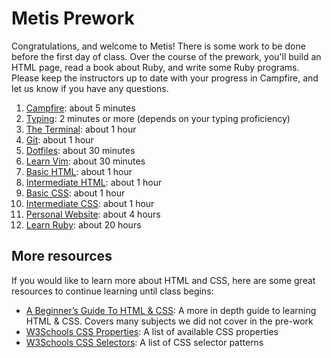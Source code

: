 # Metis Prework

Congratulations, and welcome to Metis! There is some work to be done before the
first day of class. Over the course of the prework, you'll build an HTML page,
read a book about Ruby, and write some Ruby programs. Please keep the
instructors up to date with your progress in Campfire, and let us know if you
have any questions.

1. [Campfire](campfire.md): about 5 minutes
1. [Typing](typing.md): 2 minutes or more (depends on your typing proficiency)
1. [The Terminal](the_terminal.md): about 1 hour
1. [Git](git.md): about 1 hour
1. [Dotfiles](dotfiles.md): about 30 minutes
1. [Learn Vim](learn_vim.md): about 30 minutes
1. [Basic HTML](basic_html.md): about 1 hour
1. [Intermediate HTML](intermediate_html.md): about 1 hour
1. [Basic CSS](basic_css.md): about 1 hour
1. [Intermediate CSS](intermediate_css.md): about 1 hour
1. [Personal Website](personal_website.md): about 4 hours
1. [Learn Ruby](learn_ruby.md): about 20 hours

## More resources

If you would like to learn more about HTML and CSS, here are some great
resources to continue learning until class begins:

* [A Beginner’s Guide To HTML & CSS]: A more in depth guide to
learning HTML & CSS. Covers many subjects we did not cover in the pre-work
* [W3Schools CSS Properties]: A list of available CSS
properties
* [W3Schools CSS Selectors]: A list of CSS selector patterns

[A Beginner’s Guide To HTML & CSS]: http://learn.shayhowe.com/html-css/
[W3Schools CSS Properties]: http://www.w3schools.com/cssref/default.asp
[W3Schools CSS Selectors]: http://www.w3schools.com/cssref/css_selectors.asp
